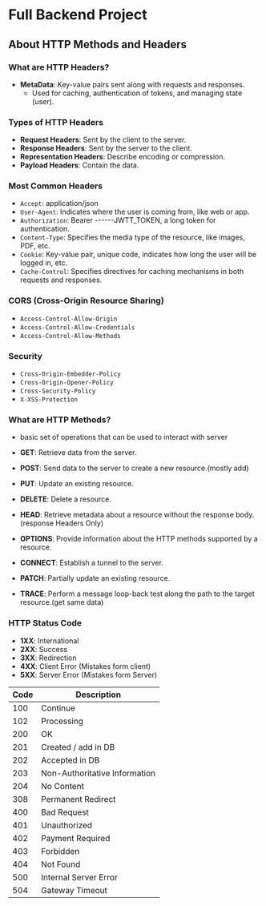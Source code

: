 # Full Backend Project

## About HTTP Methods and Headers

### What are HTTP Headers?

- **MetaData**: Key-value pairs sent along with requests and responses.
  - Used for caching, authentication of tokens, and managing state (user).

### Types of HTTP Headers

- **Request Headers**: Sent by the client to the server.
- **Response Headers**: Sent by the server to the client.
- **Representation Headers**: Describe encoding or compression.
- **Payload Headers**: Contain the data.

### Most Common Headers

- `Accept`: application/json
- `User-Agent`: Indicates where the user is coming from, like web or app.
- `Authorization`: Bearer ------JWTT_TOKEN, a long token for authentication.
- `Content-Type`: Specifies the media type of the resource, like images, PDF, etc.
- `Cookie`: Key-value pair, unique code, indicates how long the user will be logged in, etc.
- `Cache-Control`: Specifies directives for caching mechanisms in both requests and responses.

### CORS (Cross-Origin Resource Sharing)

- `Access-Control-Allow-Origin`
- `Access-Control-Allow-Credentials`
- `Access-Control-Allow-Methods`

### Security

- `Cross-Origin-Embedder-Policy`
- `Cross-Origin-Opener-Policy`
- `Cross-Security-Policy`
- `X-XSS-Protection`

### What are HTTP Methods?

- basic set of operations that can be used to interact with server

- **GET**: Retrieve data from the server.
- **POST**: Send data to the server to create a new resource.(mostly add)
- **PUT**: Update an existing resource.
- **DELETE**: Delete a resource.
- **HEAD**: Retrieve metadata about a resource without the response body.(response Headers Only)
- **OPTIONS**: Provide information about the HTTP methods supported by a resource.
- **CONNECT**: Establish a tunnel to the server.
- **PATCH**: Partially update an existing resource.
- **TRACE**: Perform a message loop-back test along the path to the target resource.(get same data)

### HTTP Status Code

- **1XX**: International
- **2XX**: Success
- **3XX**: Redirection
- **4XX**: Client Error (Mistakes form client)
- **5XX**: Server Error (Mistakes form Server)

| Code | Description                   |
| ---- | ----------------------------- |
| 100  | Continue                      |
| 102  | Processing                    |
| 200  | OK                            |
| 201  | Created / add in DB           |
| 202  | Accepted in DB                |
| 203  | Non-Authoritative Information |
| 204  | No Content                    |
| 308  | Permanent Redirect            |
| 400  | Bad Request                   |
| 401  | Unauthorized                  |
| 402  | Payment Required              |
| 403  | Forbidden                     |
| 404  | Not Found                     |
| 500  | Internal Server Error         |
| 504  | Gateway Timeout               |
